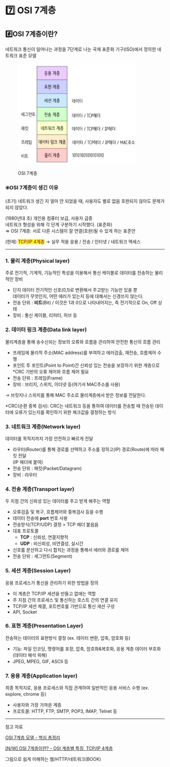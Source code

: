 # 7️⃣ OSI 7계층

## #️⃣OSI 7계층이란?

네트워크 통신이 일어나는 과정을 7단계로 나눈 국제 표준화 기구(ISO)에서 정의한 네트워크 표준 모델

<figure><img src="../.gitbook/assets/image (2) (1).png" alt="OSI 7 Layers" width="375"><figcaption><p>OSI 7계층</p></figcaption></figure>



### ❇️OSI 7계층이 생긴 이유&#x20;

(초기) 네트워크 생긴 지 얼마 안 되었을 때, 사용자도 별로 없음 호완되지 않아도 문제가 되지 않았다.

(1980년대 초) 개인용 컴퓨터 보급, 사용자 급증 \
네트워크 형성을 위해 각 단계 구분하기  시작했다. (표준화)\
⇒ OSI 7계층: 서로 다른 시스템이 잘 연결(호완)될 수 있게 하는 표준안

(현재) <mark style="color:purple;">TCP/IP 4계층</mark> → 실무 적용 응용 / 전송 / 인터넷 / 네트워크 엑세스

***

### 1. 물리 계층(Physical layer)

주로 전기적, 기계적, 기능적인 특성을 이용해서 통신 케이블로 데이터를 전송하는 물리적인 장비

* 단지 데이터 전기적인 신호(0,1)로 변환해서 주고받는 기능만 있을 뿐\
  데이터가 무엇인지, 어떤 에러가 있는지 등에 대해서는 신경쓰지 않는다.
* 전송 단위 : **비트**(Bit) / 이것은 1과 0으로 나타내어지는, 즉 전기적으로 On, Off 상태
* 장비 : 통신 케이블, 리피터, 허브 등

### 2. 데이터 링크 계층(Data link layer)

물리계층을 통해 송수신되는 정보의 오류와 흐름을 관리하여 안전한 통신의 흐름 관리

* 프레임에 물리적 주소(MAC address)를 부여하고 에러검출, 재전송, 흐름제어 수행
* 포인트 투 포인트(Point to Point)간 신뢰성 있는 전송을 보장하기 위한 계층으로 \*CRC 기반의 오류 제어와 흐름 제어 필요
* 전송 단위  : 프레임(Frame)
* 장비 : 브리지, 스위치, 이더넷 등(여기서 MAC주소를 사용)

→ 브릿지나 스위치를 통해 MAC 주소로 물리계층에서 받은 정보를 전달한다.

\*CRC(순환 중복 검사): CRC는 네트워크 등을 통하여 데이터를 전송할 때 전송된 데이터에 오류가 있는지를 확인하기 위한 체크값을 결정하는 방식

### 3. 네트워크 계층(Network layer)

데이터를 목적지까지 가장 안전하고 빠르게 전달

* 라우터(Router)를 통해 경로를 선택하고 주소를 정하고(IP) 경로(Route)에 따라 패킷 전달 \
  (IP 헤더에 붙여)
* 전송 단위 : 패킷(Packet/Datagram)
* 장비 : 라우터

### 4. 전송 계층(Transport layer)

두 지점 간의 신뢰성 있는 데이터를 주고 받게 해주는 역할

* 오류검출 및 복구, 흐름제어와 중복검사 등을 수행
* 데이터 전송에 **port** 번호 사용
* 전송방식(TCP/UDP) 결정 > TCP 헤더 붙음음
* 대표 프로토콜
  * **TCP** : 신뢰성, 연결지향적
  * **UDP** : 비신뢰성, 비연결성, 실시간
* 신호를 분산하고 다시 합치는 과정을 통해서 에러와 경로를 제어
* 전송 단위 : 세그먼트(Segment)

### 5. 세션 계층(Session Layer)

응용 프로세스가 통신을 관리하기 위한 방법을 정의

* 이 계층은 TCP/IP 세션을 만들고 없애는 역할
* 주 지점 간의 프로세스 및 통신하는 호스트 간의 연결 유지
* TCP/IP 세션 체결, 포트번호를 기반으로 통신 세션 구성
* API, Socket

### 6. 표현 계층(Presentation Layer) <a href="#id-6-presentation-layer" id="id-6-presentation-layer"></a>

전송하는 데이터의 표현방식 결정 (ex. 데이터 변환, 압축, 암호화 등)

* 기능: 파일 인코딩, 명령어를 포장, 압축, 암호화&복호화,  응용 계층 데이터 부호화(데이터 해석 위해)
* JPEG, MPEG, GIF, ASCII 등

### 7. 응용 계층(Application layer)

최종 목적지로, 응용 프로세스와 직접 관계하여 일반적인 응용 서비스 수행 (ex. explore, chrome 등)

* 사용자와 가장 가까운 계층&#x20;
* 프로토콜: HTTP, FTP, SMTP, POP3, IMAP, Telnet 등

***

참고 자료

[OSI 7계층 모델 - 핵심 총정리](https://inpa.tistory.com/entry/WEB-%F0%9F%8C%90-OSI-7%EA%B3%84%EC%B8%B5-%EC%A0%95%EB%A6%AC)

[\[N/W\] OSI 7계층이란? - OSI 계층별 특징, TCP/IP 4계층](https://lxxyeon.tistory.com/155)

그림으로 쉽게 이해하는 웹/HTTP/네트워크(BOOK)
